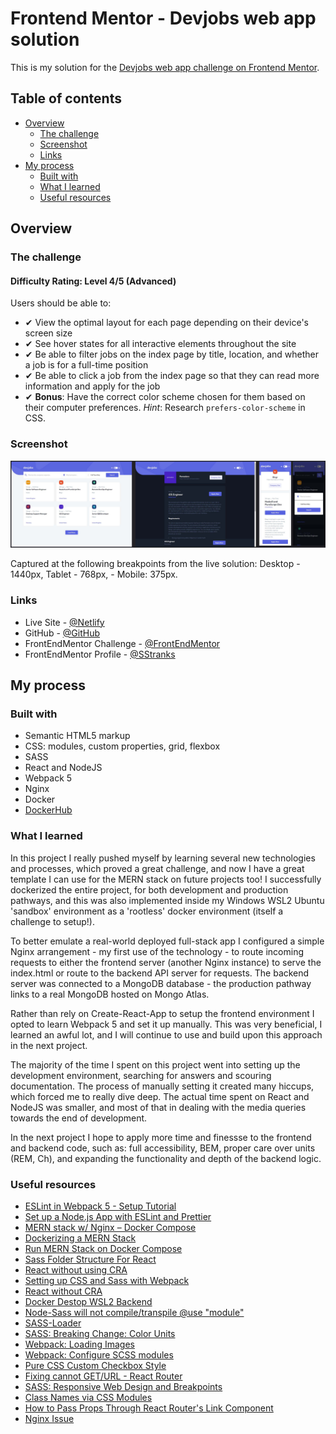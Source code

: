 # Frontend Mentor - Devjobs web app solution

This is my solution for the [Devjobs web app challenge on Frontend Mentor](https://www.frontendmentor.io/challenges/devjobs-web-app-HuvC_LP4l).

## Table of contents

- [Overview](#overview)
  - [The challenge](#the-challenge)
  - [Screenshot](#screenshot)
  - [Links](#links)
- [My process](#my-process)
  - [Built with](#built-with)
  - [What I learned](#what-i-learned)
  - [Useful resources](#useful-resources)

## Overview

### The challenge

#### Difficulty Rating: Level 4/5 (Advanced)

Users should be able to:

- ✔ View the optimal layout for each page depending on their device's screen size
- ✔ See hover states for all interactive elements throughout the site
- ✔ Be able to filter jobs on the index page by title, location, and whether a job is for a full-time position
- ✔ Be able to click a job from the index page so that they can read more information and apply for the job
- ✔ **Bonus**: Have the correct color scheme chosen for them based on their computer preferences. _Hint_: Research `prefers-color-scheme` in CSS.

### Screenshot

![](./screenshot.jpg)

Captured at the following breakpoints from the live solution: Desktop - 1440px, Tablet - 768px, - Mobile: 375px.

### Links

- Live Site - [@Netlify]()
- GitHub - [@GitHub](https://github.com/SStranks/MyFirstRepository/tree/master/FrontEndMentor/32_dev_jobs_webapp)
- FrontEndMentor Challenge - [@FrontEndMentor](https://www.frontendmentor.io/challenges/devjobs-web-app-HuvC_LP4l)
- FrontEndMentor Profile - [@SStranks](https://www.frontendmentor.io/profile/SStranks)

## My process

### Built with

- Semantic HTML5 markup
- CSS: modules, custom properties, grid, flexbox
- SASS
- React and NodeJS
- Webpack 5
- Nginx
- Docker
- [DockerHub](https://hub.docker.com/)

### What I learned

In this project I really pushed myself by learning several new technologies and processes, which proved a great challenge, and now I have a great template I can use for the MERN stack on future projects too! I successfully dockerized the entire project, for both development and production pathways, and this was also implemented inside my Windows WSL2 Ubuntu 'sandbox' environment as a 'rootless' docker environment (itself a challenge to setup!).

To better emulate a real-world deployed full-stack app I configured a simple Nginx arrangement - my first use of the technology - to route incoming requests to either the frontend server (another Nginx instance) to serve the index.html or route to the backend API server for requests. The backend server was connected to a MongoDB database - the production pathway links to a real MongoDB hosted on Mongo Atlas.

Rather than rely on Create-React-App to setup the frontend environment I opted to learn Webpack 5 and set it up manually. This was very beneficial, I learned an awful lot, and I will continue to use and build upon this approach in the next project.

The majority of the time I spent on this project went into setting up the development environment, searching for answers and scouring documentation. The process of manually setting it created many hiccups, which forced me to really dive deep. The actual time spent on React and NodeJS was smaller, and most of that in dealing with the media queries towards the end of development.

In the next project I hope to apply more time and finessse to the frontend and backend code, such as: full accessibility, BEM, proper care over units (REM, Ch), and expanding the functionality and depth of the backend logic.

### Useful resources

- [ESLint in Webpack 5 - Setup Tutorial](https://www.robinwieruch.de/webpack-eslint/)
- [Set up a Node.js App with ESLint and Prettier](https://blog.bitsrc.io/how-to-set-up-node-js-application-with-eslint-and-prettier-b1b7994db69f)
- [MERN stack w/ Nginx – Docker Compose](https://www.bezkoder.com/docker-mern/)
- [Dockerizing a MERN Stack](https://medium.com/mozilla-club-bbsr/dockerizing-a-mern-stack-web-application-ebf78babf136)
- [Run MERN Stack on Docker Compose](https://medium.com/bb-tutorials-and-thoughts/how-to-run-mern-stack-on-docker-compose-fad2050b9e)
- [Sass Folder Structure For React](https://dev.to/gedalyakrycer/ohsnap-sass-folder-structure-for-react-483e)
- [React without using CRA](https://blog.devgenius.io/how-to-create-a-react-app-without-using-create-react-app-c004a62b52fc)
- [Setting up CSS and Sass with Webpack](https://dev.to/deepanjangh/setting-up-css-and-sass-with-webpack-3cg)
- [React without CRA](https://dev.to/underscorecode/creating-your-react-project-from-scratch-without-create-react-app-the-complete-guide-4kbc)
- [Docker Destop WSL2 Backend](https://docs.docker.com/desktop/windows/wsl/)
- [Node-Sass will not compile/transpile @use "module"](https://stackoverflow.com/questions/59953385/node-sass-will-not-compile-transpile-use-module)
- [SASS-Loader](https://webpack.js.org/loaders/sass-loader/)
- [SASS: Breaking Change: Color Units](https://sass-lang.com/documentation/breaking-changes/color-units)
- [Webpack: Loading Images](https://webpack.js.org/guides/asset-management/#loading-images)
- [Webpack: Configure SCSS modules](https://www.developerhandbook.com/webpack/how-to-configure-scss-modules-for-webpack/)
- [Pure CSS Custom Checkbox Style](https://moderncss.dev/pure-css-custom-checkbox-style/)
- [Fixing cannot GET/URL - React Router](https://ui.dev/react-router-cannot-get-url-refresh)
- [SASS: Responsive Web Design and Breakpoints](https://sass-guidelin.es/#responsive-web-design-and-breakpoints)
- [Class Names via CSS Modules](https://stackoverflow.com/questions/69043268/class-names-via-css-modules-are-generated-in-a-strange-way)
- [How to Pass Props Through React Router's Link Component](https://ui.dev/react-router-pass-props-to-link)
- [Nginx Issue](https://stackoverflow.com/questions/64112684/nginx-cant-find-upstream-host-in-multi-container-docker-compose-setup-and-also)
